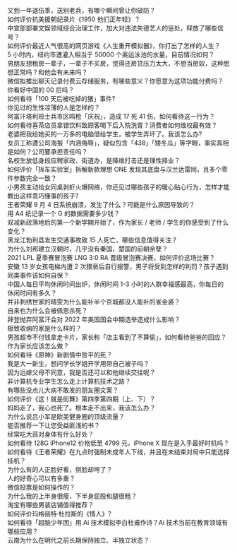 又到一年退伍季，送别老兵，有哪个瞬间曾让你破防？  
如何评价抗美援朝纪录片《1950 他们正年轻》？  
中宣部部署文娱领域综合治理工作，加大对违法失德艺人的惩处，释放了哪些信号？  
如何评价最近人气很高的网页游戏《人生重开模拟器》，你打出了怎样的人生？  
5 小时内，纽约市遭灌入相当于 50000 个奥运泳池的水量，目前情况如何？  
男朋友想租房一辈子，一辈子不买房，觉得还房贷压力太大，不想当房奴，这种思想正常吗？和他会有未来吗？  
微信拟推出聊天记录付费云存储服务，有哪些意义？你愿意为这项功能付费吗？  
你看好中国的 00 后吗？  
如何看待「100 天后被吃掉的猪」事件?  
你见过的生性凉薄的人是怎样的？  
阿富汗塔利班士兵市区鸣枪「庆祝」，造成 17 死 41 伤，如何看待这一行为？  
如何看待喜茶店员拿错饮料致顾客喝下后入院洗胃？消费者如何维权最有效？  
老婆把我给她买的一万多的电脑借给学生，被学生弄坏了。我该怎么办?  
女员工称遭公司海报「内涵侮辱」，疑似包含「438」「矮冬瓜」等字眼，事实真相是如何？公司要承担责任吗？  
名校生放低身段应聘家政、街道办，是降维打击还是理性择业？  
如何评价「拆车实验室」拆解新款理想 ONE 发现其底盘与汉兰达雷同，且多个零件参数完全一致？  
小男孩主动给女同桌剥虾火爆网络，你还见过哪些孩子的暖心贴心行为，怎样才能教出这样乖巧懂事的孩子?  
王者荣耀 9 月 4 日系统崩溃，发生了什么？可能是什么原因导致的？  
用 A4 纸记录一个 G 的数据需要多少钱？  
双减新政落地后的第一个新学期开始了，作为家长 / 老师 / 学生的你感受到了什么变化？  
黑龙江勃利县发生交通事故致 15 人死亡，哪些信息值得关注？  
为什么刘邦建立汉朝时，几乎没有秦国，楚国的前朝余孽？  
2021 LPL 夏季赛冒泡赛 LNG 3:0 RA 晋级冒泡赛决赛，如何评价这场比赛？  
安徽 13 岁女孩电梯内遭 2 次猥亵后自行报警，男子将受到怎样的判罚？孩子遇到同类事件该如何自保？  
中国人每日平均休闲时间出炉，休闲时间 1-3 小时的人群幸福感最高，你每日的休闲时间有多久？  
并非刺绣世家的晴雯为什么能补半个京城都没人能补的雀金裘？  
自来也为什么会被佩恩杀死？  
拜登抛弃阿富汗会对 2022 年美国国会中期选举造成什么影响？  
极致收纳的家是什么样的？  
男孩超市不付钱拿走卡片，家长称「店主看到了不算偷」，如何看待爸爸的回应？作为家长应该怎么做？  
如何看待《原神》新剧情中哲平的死？  
我是大一新生，想问学长学姐开学用带自己被子吗？  
因为远嫁父母不同意，我是否还可以和他继续交往呢？  
非计算机专业学生怎么走上计算机技术之路？  
有哪些没点儿大病不敢发的朋友圈文案？  
如何评价《这！就是街舞》第四季第四期（上、下）？  
妈妈走了，我心也死了。根本走不出来，我该怎么办？  
为什么说吕小军是欧美健身圈的顶级流量？  
能否推荐一下让您受益匪浅的书？  
经常吃大蒜对身体有什么好处？  
如何看待 128G iPhone12 价格低至 4799 元，iPhone X 现在是入手最好时机吗？  
如何看待《王者荣耀》在九点时强制未成年人下线，并且在未结束对局中只能选择挂机？  
为什么有的人正脸好看，侧脸却垮了？  
人的好奇心可以有多重？  
微信投票是如何操作的？  
为什么我的上半身很瘦，下半身屁股和腿很粗？  
淘宝有哪些男装店铺值得推荐？  
如何评价玛格丽特·杜拉斯的《情人》?  
如何看待「超脑少年团」用 Ai 技术模拟李白杜甫作诗？Ai 技术当前在教育领域有哪些应用？  
云南为什么在明代之前长期保持独立、半独立状态？  
